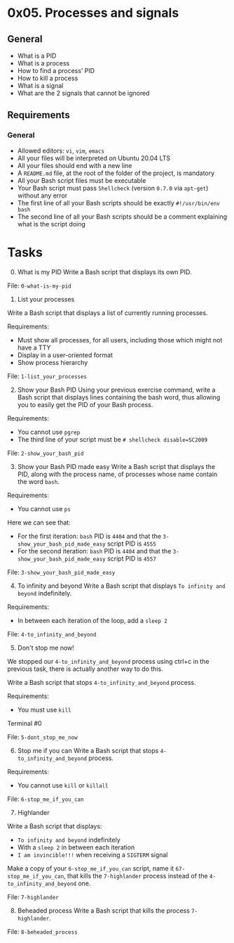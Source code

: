 # 0x05. Processes and signals
## General

- What is a PID
- What is a process
- How to find a process’ PID
- How to kill a process
- What is a signal
- What are the 2 signals that cannot be ignored

## Requirements
### General

- Allowed editors: `vi`, `vim`, `emacs`
- All your files will be interpreted on Ubuntu 20.04 LTS
- All your files should end with a new line
- A `README.md` file, at the root of the folder of the project, is mandatory
- All your Bash script files must be executable
- Your Bash script must pass `Shellcheck` (version `0.7.0` via `apt-get`) without any error
- The first line of all your Bash scripts should be exactly `#!/usr/bin/env bash`
- The second line of all your Bash scripts should be a comment explaining what is the script doing

# Tasks
0. What is my PID
Write a Bash script that displays its own PID.


File: `0-what-is-my-pid`

1. List your processes 

Write a Bash script that displays a list of currently running processes.

Requirements:

- Must show all processes, for all users, including those which might not have a TTY
- Display in a user-oriented format
- Show process hierarchy






File: `1-list_your_processes`

2. Show your Bash PID
Using your previous exercise command, write a Bash script that displays lines containing the bash word, thus allowing you to easily get the PID of your Bash process.

Requirements:

- You cannot use `pgrep`
- The third line of your script must be `# shellcheck disable=SC2009`








File: `2-show_your_bash_pid`

3. Show your Bash PID made easy 
Write a Bash script that displays the PID, along with the process name, of processes whose name contain the word `bash`.

Requirements:

- You cannot use `ps`






Here we can see that:

- For the first iteration: `bash` PID is `4404` and that the `3-show_your_bash_pid_made_easy` script PID is `4555`
- For the second iteration: `bash` PID is `4404` and that the `3-show_your_bash_pid_made_easy` script PID is `4557`

File: `3-show_your_bash_pid_made_easy`

4. To infinity and beyond 
Write a Bash script that displays `To infinity and beyond` indefinitely.

Requirements:

- In between each iteration of the loop, add a `sleep 2`







File: `4-to_infinity_and_beyond`

5. Don't stop me now! 

We stopped our `4-to_infinity_and_beyond` process using ctrl+c in the previous task, there is actually another way to do this.

Write a Bash script that stops `4-to_infinity_and_beyond` process.

Requirements:

- You must use `kill`

Terminal #0











File: `5-dont_stop_me_now`

6. Stop me if you can
Write a Bash script that stops `4-to_infinity_and_beyond` process.

Requirements:

- You cannot use `kill` or `killall`






File: `6-stop_me_if_you_can`

7. Highlander

Write a Bash script that displays:

- `To infinity and beyond` indefinitely
- With a `sleep 2` in between each iteration
- `I am invincible!!!` when receiving a `SIGTERM` signal

Make a copy of your `6-stop_me_if_you_can` script, name it `67-stop_me_if_you_can`, that kills the `7-highlander` process instead of the `4-to_infinity_and_beyond` one.





File: `7-highlander`

8. Beheaded process
Write a Bash script that kills the process `7-highlander`.

















File: `8-beheaded_process`